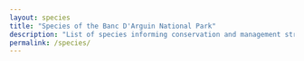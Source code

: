 ```yaml
---
layout: species
title: "Species of the Banc D'Arguin National Park"
description: "List of species informing conservation and management strategies of the Banc D'Arguin National Park"
permalink: /species/
---
```

